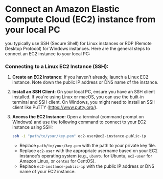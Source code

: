 # Connect an Amazon Elastic Compute Cloud (EC2) instance from your local PC

you typically use SSH (Secure Shell) for Linux instances or RDP (Remote Desktop Protocol) for Windows instances. Here are the general steps to connect an EC2 instance to your local PC:

### Connecting to a Linux EC2 Instance (SSH):

1. **Create an EC2 Instance:**
   If you haven't already, launch a Linux EC2 instance. Note down the public IP address or DNS name of the instance.

2. **Install an SSH Client:**
   On your local PC, ensure you have an SSH client installed. If you're using Linux or macOS, you can use the built-in terminal and SSH client. On Windows, you might need to install an SSH client like PuTTY (https://www.putty.org/).

3. **Access the EC2 Instance:**
   Open a terminal (command prompt on Windows) and use the following command to connect to your EC2 instance using SSH:

   ```bash
   ssh -i "path/to/your/key.pem" ec2-user@ec2-instance-public-ip
   ```

   - Replace `path/to/your/key.pem` with the path to your private key file.
   - Replace `ec2-user` with the appropriate username based on your EC2 instance's operating system (e.g., `ubuntu` for Ubuntu, `ec2-user` for Amazon Linux, or `centos` for CentOS).
   - Replace `ec2-instance-public-ip` with the public IP address or DNS name of your EC2 instance.


